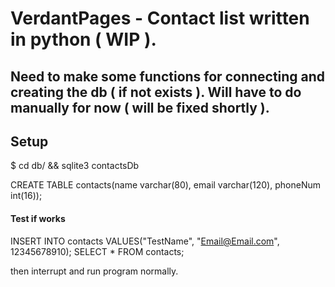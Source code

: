 # VerdantPages - Contact list written in python ( WIP ).

## Need to make some functions for connecting and creating the db ( if not exists ).  Will have to do manually for now ( will be fixed shortly ).

## Setup
$ cd db/ && sqlite3 contactsDb

CREATE TABLE contacts(name varchar(80), email varchar(120), phoneNum int(16));

#### Test if works
INSERT INTO contacts VALUES("TestName", "Email@Email.com", 12345678910);
SELECT * FROM contacts;

then interrupt and run program normally.

